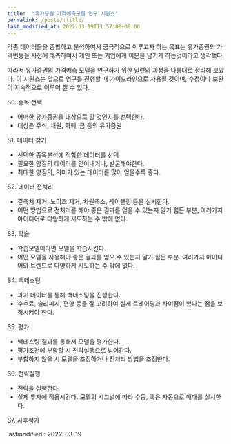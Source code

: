 ```yaml
---
title:  "유가증권 가격에측모델 연구 시퀀스" 
permalink: /posts/:title/
last_modified_at: 2022-03-19T11:57:00+09:00
---
```



각종 데이터들을 종합하고 분석하여서 궁극적으로 이루고자 하는 목표는 유가증권의 가격변동을 사전에 예측하여서
개인 또는 기업에게 이문을 남기게 하는것이라고 생각했다.

따라서 유가증권의 가격예측 모델을 연구하기 위한 일련의 과정을 나름대로 정리해 보았다.
이 시퀀스는 앞으로 연구를 진행할 때 가이드라인으로 사용될 것이며, 수정이나 보완이 지속적으로 이루어 질 수 있다.

S0. 종목 선택
 - 어떠한 유가증권을 대상으로 할 것인지를 선택한다.
 - 대상은 주식, 채권, 화폐, 금 등의 유가증권

S1. 데이터 찾기
 - 선택한 종목분석에 적합한 데이터를 선택
 - 필요한 양질의 데이터를 얻어내거나, 발굴해야한다.
 - 최대한 양질의, 의미가 있는 데이터를 많이 얻을수록 좋다.

S2. 데이터 전처리
 - 결측치 제거, 노이즈 제거, 차원축소, 레이블링 등을 실시한다.
 - 어떤 방법으로 전처리를 해야 좋은 결과를 얻을 수 있는지 알기 힘든 부분, 여러가지 아이디어로 다양하게 시도하는 수 밖에 없다.

S3. 학습
 - 학습모델이라면 모델을 학습시킨다.
 - 어떤 모델을 사용해야 좋은 결과를 얻으 수 있는지 알기 힘든 부분. 여러가지 아이디어와 트렌드로 다양하게 시도하는 수 밖에 없다.

S4. 백테스팅
 - 과거 데이터를 통해 백테스팅을 진행한다.
 - 수수료, 슬리피지, 편향 등을 잘 고려하여 실제 트레이딩과 차이점이 있다는 점을 보정시켜야 한다.
 
S5. 평가
 - 백테스팅 결과를 통해서 모델을 평가한다.
 - 평가조건에 부합할 시 전략실행으로 넘어간다.
 - 부합하지 않을 시 모델을 조정하거나 전처리 방법을 조정한다.
 
S6. 전략실행
 - 전략을 실행한다.
 - 실제 투자에 적용시킨다. 모델의 시그널에 따라 수동, 혹은 자동으로 매매를 실시한다.

S7. 사후평가

lastmodified : 2022-03-19